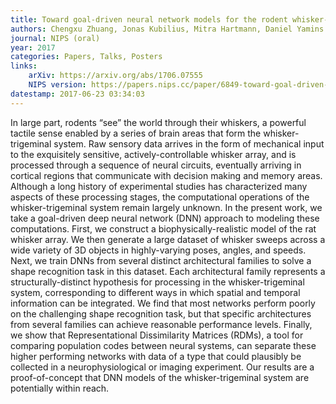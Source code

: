 ```yaml
---
title: Toward goal-driven neural network models for the rodent whisker-trigeminal system
authors: Chengxu Zhuang, Jonas Kubilius, Mitra Hartmann, Daniel Yamins
journal: NIPS (oral)
year: 2017
categories: Papers, Talks, Posters
links:
    arXiv: https://arxiv.org/abs/1706.07555
    NIPS version: https://papers.nips.cc/paper/6849-toward-goal-driven-neural-network-models-for-the-rodent-whisker-trigeminal-system
datestamp: 2017-06-23 03:34:03
---
```


In large part, rodents “see” the world through their whiskers, a powerful tactile sense enabled by a series of brain areas that form the whisker-trigeminal system. Raw sensory data arrives in the form of mechanical input to the exquisitely sensitive, actively-controllable whisker array, and is processed through a sequence of neural circuits, eventually arriving in cortical regions that communicate with decision making and memory areas. Although a long history of experimental studies has characterized many aspects of these processing stages, the computational operations of the whisker-trigeminal system remain largely unknown. In the present work, we take a goal-driven deep neural network (DNN) approach to modeling these computations. First, we construct a biophysically-realistic model of the rat whisker array. We then generate a large dataset of whisker sweeps across a wide variety of 3D objects in highly-varying poses, angles, and speeds. Next, we train DNNs from several distinct architectural families to solve a shape recognition task in this dataset. Each architectural family represents a structurally-distinct hypothesis for processing in the whisker-trigeminal system, corresponding to different ways in which spatial and temporal information can be integrated. We find that most networks perform poorly on the challenging shape recognition task, but that specific architectures from several families can achieve reasonable performance levels. Finally, we show that Representational Dissimilarity Matrices (RDMs), a tool for comparing population codes between neural systems, can separate these higher performing networks with data of a type that could plausibly be collected in a neurophysiological or imaging experiment. Our results are a proof-of-concept that DNN models of the whisker-trigeminal system are potentially within reach.